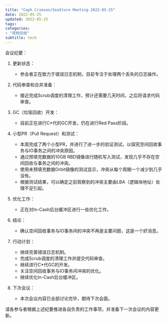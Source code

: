```yaml
---
title: "Ceph Crimson/SeaStore Meeting 2022-05-25"
date: 2022-05-25
updated: 2022-05-25
tags:
categories:
- "视频总结"
subtitle: tech
---
```



会议纪要：

1. 更新状态：
   - 参会者正在致力于错误日志机制，目前专注于处理两个丢失的日志操作。

2. 代码审查和合并准备：
   - 接近完成Scrub调度的清理工作，预计还需要几天时间，之后将请求代码审查。

3. GC（垃圾回收）开发：
   - 目前正在进行C*代的GC开发，仍在进行Red Pass阶段。

4. 小型PR（Pull Request）和测试：
   - 本周完成了两个小型PR，并进行了进一步的验证测试，以探究空间回收事务与IO事务之间的冲突原因。
   - 通过预填充数据的10GB RBD镜像进行随机写入测试，发现几乎不存在空间回收与事务之间的冲突。
   - 使用未预填充数据Orbit镜像的测试显示，冲突从每个周期一个减少到几乎没有。
   - 根据测试结果，可以确定之前观察到的冲突主要由LBA（逻辑块地址）处理不足引起。

5. 优化工作：
   - 正在对In-Cash后台缓冲区进行一些优化工作。

6. 结论：
   - 确认空间回收事务与IO事务间的冲突不再是主要问题，这是一个好消息。

7. 行动计划：
   - 继续完善错误日志机制。
   - 完成Scrub调度的清理工作并提交代码审查。
   - 继续进行C*代GC的开发。
   - 关注空间回收事务与IO事务间冲突的优化。
   - 继续优化In-Cash后台缓冲区。

8. 下次会议：
   - 本次会议内容已全部讨论完毕，期待下次会面。

请各参与者根据上述纪要推进各自负责的工作事项，并准备下一次会议的内容更新。